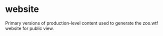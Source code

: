 # website
Primary versions of production-level content used to generate the zoo.wtf website for public view.
